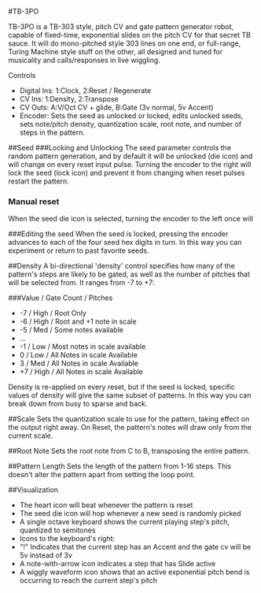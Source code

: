 #TB-3PO

TB-3PO is a TB-303 style, pitch CV and gate pattern generator robot, capable of fixed-time, exponential slides on the pitch CV for that secret TB sauce. It will do mono-pitched style 303 lines on one end, or full-range, Turing Machine style stuff on the other, all designed and tuned for musicality and calls/responses in live wiggling.

Controls

- Digital Ins: 1:Clock,  2:Reset / Regenerate
- CV Ins:   1:Density,  2:Transpose
- CV Outs:  A:V/Oct CV + glide, B:Gate (3v normal, 5v Accent)
- Encoder: Sets the seed as unlocked or locked, edits unlocked seeds, sets note/pitch density, quantization scale, root note, and number of steps in the pattern.

##Seed
###Locking and Unlocking
The seed parameter controls the random pattern generation, and by default it will be unlocked (die icon) and will change on every reset input pulse. Turning the encoder to the right will lock the seed (lock icon) and prevent it from changing when reset pulses restart the pattern.

### Manual reset
When the seed die icon is selected, turning the encoder to the left once will 

###Editing the seed
When the seed is locked, pressing the encoder advances to each of the four seed hex digits in turn. In this way you can experiment or return to past favorite seeds.

##Density
A bi-directional 'density' control specifies how many of the pattern's steps are likely to be gated, as well as the number of pitches that will be selected from. It ranges from -7 to +7:

###Value / Gate Count /  Pitches

- -7 / High / Root Only
- -6 / High / Root and +1 note in scale
- -5 / Med / Some notes available
- ...
- -1 / Low / Most notes in scale available
-  0 / Low / All Notes in scale Available
-  3 / Med / All Notes in scale Available
- +7 / High / All Notes in scale Available

Density is re-applied on every reset, but if the seed is locked, specific values of density will give the same subset of patterns. In this way you can break down from busy to sparse and back.

##Scale
Sets the quantization scale to use for the pattern, taking effect on the output right away. On Reset, the pattern's notes will draw only from the current scale.

##Root Note
Sets the root note from C to B, transposing the entire pattern.

##Pattern Length
Sets the length of the pattern from 1-16 steps. This doesn't alter the pattern apart from setting the loop point.

##Visualization
- The heart icon will beat whenever the pattern is reset
- The seed die icon will hop whenever a new seed is randomly picked
- A single octave keyboard shows the current playing step's pitch, quantized to semitones
- Icons to the keyboard's right:
 - "!" Indicates that the current step has an Accent and the gate cv will be 5v instead of 3v
 - A note-with-arrow icon indicates a step that has Slide active
 - A wiggly waveform icon shows that an active exponential pitch bend is occurring to reach the current step's pitch


